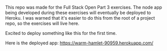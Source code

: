 This repo was made for the Full Stack Open Part 3 exercises.
The node app being developed during these exercises will eventually be deployed to Heroku.
I was warned that it's easier to do this from the root of a project repo, so the exercises will live here.

Excited to deploy something like this for the first time.

Here is the deployed app: https://warm-hamlet-90959.herokuapp.com/